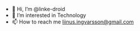 - 👋 Hi, I’m @linke-droid
- 👀 I’m interested in Technology
- 📫 How to reach me liinus.ingvarsson@gmail.com


